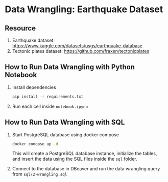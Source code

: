 # Data Wrangling: Earthquake Dataset

## Resource
1. Earthquake dataset: https://www.kaggle.com/datasets/usgs/earthquake-database
2. Tectonic plates dataset: https://github.com/fraxen/tectonicplates

## How to Run Data Wrangling with Python Notebook
1. Install dependencies
    ```bash
    pip install -r requirements.txt
    ```
2. Run each cell inside `notebook.ipynb`

## How to Run Data Wrangling with SQL
1. Start PostgreSQL database using docker compose
    ```bash
    docker comopse up -d
    ```
    This will create a PostgreSQL database instance, initialize the tables, and insert the data using the SQL files inside the `sql` folder.

2. Connect to the database in DBeaver and run the data wrangling query from `sql/2-wrangling.sql`
